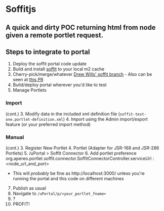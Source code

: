 # Soffitjs
## A quick and dirty POC returning html from node given a remote portlet request.

## Steps to integrate to portal

1. Deploy the soffit portal code update
  1. Build and install [soffit](/drewwills/Soffit) to your local m2 cache
  2. Cherry-pick/merge/whatever [Drew Wills' soffit branch](/drewwills/uportal/tree/add-soffit)
    - Also can be seen at [this PR](/jasig/uPortal/pull/665)
  3. Build/deploy portal wherever you'd like to test
2. Manage Portlets

### Import

(cont.)
3. Modify data in the included xml definition file (`soffit-test-one.portlet-definition.xml`)
4. Import using the Admin import/export feature (or your preferred import method)

### Manual

(cont.)
3. Register New Portlet
4. Portlet (Adapter for JSR-168 and JSR-286 Portlets)
5. /uPortal > Soffit Connector
6. Add portlet preference org.apereo.portlet.soffit.connector.SoffitConnectorController.serviceUrl : \<node_url_and_port\>
  - This will *probably* be fine as http://localhost:3000/ unless you're running the portal and this code on different machines
7. Publish as usual
8. Navigate to `/uPortal/p/<your_portlet_fname>`
9. ?
10. PROFIT!
